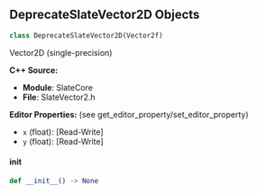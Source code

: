 ## DeprecateSlateVector2D Objects

```python
class DeprecateSlateVector2D(Vector2f)
```

Vector2D (single-precision)

**C++ Source:**

- **Module**: SlateCore
- **File**: SlateVector2.h

**Editor Properties:** (see get_editor_property/set_editor_property)

- ``x`` (float):  [Read-Write]
- ``y`` (float):  [Read-Write]

<a id="unreal.DeprecateSlateVector2D.__init__"></a>

#### __init__

```python
def __init__() -> None
```

<a id="unreal.FieldNotificationId"></a>